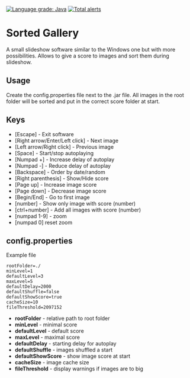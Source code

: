 [![Language grade: Java](https://img.shields.io/lgtm/grade/java/g/Klemek/SortedGallery.svg?logo=lgtm&logoWidth=18)](https://lgtm.com/projects/g/Klemek/SortedGallery/context:java)
[![Total alerts](https://img.shields.io/lgtm/alerts/g/Klemek/SortedGallery.svg?logo=lgtm&logoWidth=18)](https://lgtm.com/projects/g/Klemek/SortedGallery/alerts/)

# Sorted Gallery
A small slideshow software similar to the Windows one but with more possibilities.
Allows to give a score to images and sort them during slideshow.

## Usage

Create the config.properties file next to the .jar file.
All images in the root folder will be sorted and put in the correct score folder at start.

## Keys

* [Escape] - Exit software
* [Right arrow/Enter/Left click] - Next image
* [Left arrow/Right click] - Previous image
* [Space] - Start/stop autoplaying
* [Numpad +] - Increase delay of autoplay
* [Numpad -] - Reduce delay of autoplay
* [Backspace] - Order by date/random
* [Right parenthesis] - Show/Hide score
* [Page up] - Increase image score
* [Page down] - Decrease image score
* [Begin/End] - Go to first image
* [number] - Show only image with score (number)
* [ctrl+number] - Add all images with score (number)
* [numpad 1-9] - zoom
* [numpad 0] reset zoom

## config.properties

Example file

```
rootFolder=./
minLevel=1
defaultLevel=3
maxLevel=5
defaultDelay=2000
defaultShuffle=false
defaultShowScore=true
cacheSize=10
fileThreshold=2097152
```

* **rootFolder** - relative path to root folder
* **minLevel** - minimal score
* **defaultLevel** - default score
* **maxLevel** - maximal score
* **defaultDelay** - starting delay for autoplay
* **defaultShuffle** - images shuffled a start
* **defaultShowScore** - show image score at start
* **cacheSize** - image cache size
* **fileThreshold** - display warnings if images are to big
